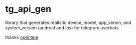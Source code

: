 # tg_api_gen

library that generates realistic device_model, app_verion, and system_version (android and ios) for telegram userbots

thanks [opentele](https://github.com/thedemons/opentele)

